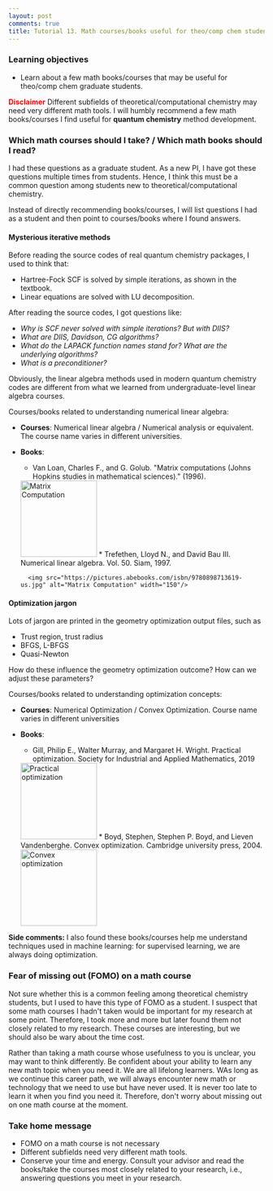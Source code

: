 ```yaml
---
layout: post
comments: true
title: Tutorial 13. Math courses/books useful for theo/comp chem students.
---
```


### Learning objectives
* Learn about a few math books/courses that may be useful for theo/comp chem graduate students.

<span style="color:red">**Disclaimer**</span> Different subfields of theoretical/computational chemistry may need very different math tools. I will humbly recommend a few math books/courses I find useful for  **quantum chemistry** method development.

### Which math courses should I take? / Which math books should I read?
I had these questions as a graduate student. As a new PI, I have got these questions multiple times from students. Hence, I think this must be a common question among students new to theoretical/computational chemistry.

Instead of directly recommending books/courses, I will list questions I had as a student and then point to courses/books where I found answers.

#### Mysterious iterative methods
Before reading the source codes of real quantum chemistry packages, I used to think that:
* Hartree-Fock SCF is solved by simple iterations, as shown in the textbook.
* Linear equations are solved with LU decomposition.

After reading the source codes, I got questions like:
* *Why is SCF never solved with simple iterations? But with DIIS?*
* *What are DIIS, Davidson, CG algorithms?*
* *What do the LAPACK function names stand for? What are the underlying algorithms?*
* *What is a preconditioner?*

Obviously, the linear algebra methods used in modern quantum chemistry codes are different from what we learned from undergraduate-level linear algebra courses.

Courses/books related to understanding numerical linear algebra:
* **Courses**: Numerical linear algebra / Numerical analysis or equivalent. The course name varies in different universities.
* **Books**:
	* Van Loan, Charles F., and G. Golub. "Matrix computations (Johns Hopkins studies in mathematical sciences)." (1996).

	<img src="https://jhupbooks.press.jhu.edu/public/covers/9781421408590.jpg" alt="Matrix Computation" width="150"/>
	* Trefethen, Lloyd N., and David Bau III. Numerical linear algebra. Vol. 50. Siam, 1997.

		<img src="https://pictures.abebooks.com/isbn/9780898713619-us.jpg" alt="Matrix Computation" width="150"/>

#### Optimization jargon
Lots of jargon are printed in the geometry optimization output files, such as
* Trust region, trust radius
* BFGS, L-BFGS
* Quasi-Newton

How do these influence the geometry optimization outcome? How can we adjust these parameters?

Courses/books related to understanding optimization concepts:
* **Courses**: Numerical Optimization / Convex Optimization. Course name varies in different universities
* **Books**:
	* Gill, Philip E., Walter Murray, and Margaret H. Wright. Practical optimization. Society for Industrial and Applied Mathematics, 2019

	<img src="https://images-na.ssl-images-amazon.com/images/I/41xpaVF6c5L._SX415_BO1,204,203,200_.jpg" alt="Practical optimization" width="150"/>
	* Boyd, Stephen, Stephen P. Boyd, and Lieven Vandenberghe. Convex optimization. Cambridge university press, 2004.

	<img src="https://web.stanford.edu/~boyd/cvxbook/bv_cvxbook_cover.jpg" alt="Convex optimization" width="150"/>

**Side comments:** I also found these books/courses help me understand techniques used in machine learning: for supervised learning, we are always doing optimization.

### Fear of missing out (FOMO) on a math course
Not sure whether this is a common feeling among theoretical chemistry students, but I used to have this type of FOMO as a student. I suspect that some math courses I hadn't taken would be important for my research at some point. Therefore, I took more and more but later found them not closely related to my research. These courses are interesting, but we should also be wary about the time cost.

Rather than taking a math course whose usefulness to you is unclear, you may want to think differently. Be confident about your ability to learn any new math topic when you need it. We are all lifelong learners. WAs long as we continue this career path, we will always encounter new math or technology that we need to use but have never used. It is never too late to learn it when you find you need it. Therefore, don't worry about missing out on one math course at the moment.

### Take home message
* FOMO on a math course is not necessary
* Different subfields need very different math tools.
* Conserve your time and energy. Consult your advisor and read the books/take the courses most closely related to your research, i.e., answering questions you meet in your research.
